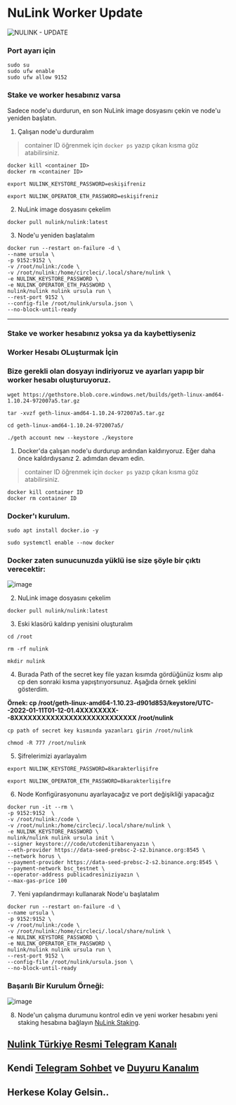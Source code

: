 # NuLink Worker Update

![NULINK - UPDATE](https://user-images.githubusercontent.com/107190154/193439759-3910565f-e794-48a8-9408-36ceab53d9db.gif)

### Port ayarı için
 ```
 sudo su
 sudo ufw enable
 sudo ufw allow 9152
 ```

### Stake ve worker hesabınız varsa

Sadece node'u durdurun, en son NuLink image dosyasını çekin ve node'u yeniden başlatın.
1. Çalışan node'u durduralım
> container ID öğrenmek için `docker ps` yazıp çıkan kısma göz atabilirsiniz.
 ```
docker kill <container ID>
docker rm <container ID>
 ```
 ```
export NULINK_KEYSTORE_PASSWORD=eskişifreniz

export NULINK_OPERATOR_ETH_PASSWORD=eskişifreniz
```

2. NuLink image dosyasını çekelim
```
docker pull nulink/nulink:latest
```

3.  Node'u yeniden başlatalım
```
docker run --restart on-failure -d \
--name ursula \
-p 9152:9152 \
-v /root/nulink:/code \
-v /root/nulink:/home/circleci/.local/share/nulink \
-e NULINK_KEYSTORE_PASSWORD \
-e NULINK_OPERATOR_ETH_PASSWORD \
nulink/nulink nulink ursula run \
--rest-port 9152 \
--config-file /root/nulink/ursula.json \
--no-block-until-ready
```

-------------------------------------------------------------------------------------------------------------------------------------------------------------------------------------------------------------------------------------------------------------------------------------------------------------------------------------------------------

### Stake ve worker hesabınız yoksa ya da kaybettiyseniz

### Worker Hesabı OLuşturmak İçin

### Bize gerekli olan dosyayı indiriyoruz ve ayarları yapıp bir worker hesabı oluşturuyoruz.
```
wget https://gethstore.blob.core.windows.net/builds/geth-linux-amd64-1.10.24-972007a5.tar.gz

tar -xvzf geth-linux-amd64-1.10.24-972007a5.tar.gz

cd geth-linux-amd64-1.10.24-972007a5/

./geth account new --keystore ./keystore
```

1. Docker'da çalışan node'u durdurup ardından kaldırıyoruz. Eğer daha önce kaldırdıysanız 2. adımdan devam edin.
> container ID öğrenmek için `docker ps` yazıp çıkan kısma göz atabilirsiniz.
```
docker kill container ID
docker rm container ID
```
### Docker'ı kurulum.
```
sudo apt install docker.io -y
```
```
sudo systemctl enable --now docker
```

### Docker zaten sunucunuzda yüklü ise size şöyle bir çıktı verecektir:

![image](https://user-images.githubusercontent.com/107190154/195498531-9463f14e-c8b2-415f-adf9-17c0b22283c2.png)

2. NuLink image dosyasını çekelim
```
docker pull nulink/nulink:latest
```

3. Eski klasörü kaldırıp yenisini oluşturalım 
```
cd /root
```
```
rm -rf nulink
```
```
mkdir nulink
```

4.  Burada Path of the secret key file yazan kısımda gördüğünüz kısmı alıp cp den sonraki kısma yapıştırıyorsunuz. Aşağıda örnek şeklini gösterdim.

**Örnek: cp /root/geth-linux-amd64-1.10.23-d901d853/keystore/UTC--2022-01-11T01-12-01.4XXXXXXXX--8XXXXXXXXXXXXXXXXXXXXXXXXXXX /root/nulink**

```
cp path of secret key kısmında yazanları girin /root/nulink
```
```
chmod -R 777 /root/nulink
```

5.  Şifrelerimizi ayarlayalım 
```
export NULINK_KEYSTORE_PASSWORD=8karakterlişifre

export NULINK_OPERATOR_ETH_PASSWORD=8karakterlişifre
```

6.  Node Konfigürasyonunu ayarlayacağız ve port değişikliği yapacağız 
```
docker run -it --rm \
-p 9152:9152  \
-v /root/nulink:/code \
-v /root/nulink:/home/circleci/.local/share/nulink \
-e NULINK_KEYSTORE_PASSWORD \
nulink/nulink nulink ursula init \
--signer keystore:///code/utcdenitibarenyazın \
--eth-provider https://data-seed-prebsc-2-s2.binance.org:8545 \
--network horus \
--payment-provider https://data-seed-prebsc-2-s2.binance.org:8545 \
--payment-network bsc_testnet \
--operator-address publicadresiniziyazın \
--max-gas-price 100
```

7.   Yeni yapılandırmayı kullanarak Node'u başlatalım

```
docker run --restart on-failure -d \
--name ursula \
-p 9152:9152 \
-v /root/nulink:/code \
-v /root/nulink:/home/circleci/.local/share/nulink \
-e NULINK_KEYSTORE_PASSWORD \
-e NULINK_OPERATOR_ETH_PASSWORD \
nulink/nulink nulink ursula run \
--rest-port 9152 \
--config-file /root/nulink/ursula.json \
--no-block-until-ready
```

### Başarılı Bir Kurulum Örneği:

![image](https://user-images.githubusercontent.com/107190154/193912627-c68faa7e-6455-4caa-8e6e-1d17720bc79e.png)

8.  Node'un çalışma durumunu kontrol edin ve yeni worker hesabını yeni staking hesabına bağlayın [NuLink Staking](https://test-staking.nulink.org/).

## [Nulink Türkiye Resmi Telegram Kanalı](https://t.me/NuLink_Turkey)
## Kendi [Telegram Sohbet](https://t.me/NotitiaGroup) ve [Duyuru Kanalım](https://t.me/NotitiaGroup)
## Herkese Kolay Gelsin..

